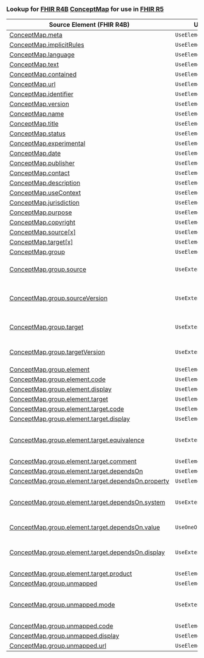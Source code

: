 ### Lookup for [FHIR R4B](https://hl7.org/fhir/R4B/) [ConceptMap](https://hl7.org/fhir/R4B/ConceptMap.html) for use in [FHIR R5](https://hl7.org/fhir/R5/)

| Source Element (FHIR R4B) | Usage | Target |
| -------------- | ----- | ------ |
| [ConceptMap.meta](https://hl7.org/fhir/R4B/ConceptMap.html#resource) | `UseElementSameName` | [ConceptMap.meta](https://hl7.org/fhir/R5/ConceptMap.html#resource) |
| [ConceptMap.implicitRules](https://hl7.org/fhir/R4B/ConceptMap.html#resource) | `UseElementSameName` | [ConceptMap.implicitRules](https://hl7.org/fhir/R5/ConceptMap.html#resource) |
| [ConceptMap.language](https://hl7.org/fhir/R4B/ConceptMap.html#resource) | `UseElementSameName` | [ConceptMap.language](https://hl7.org/fhir/R5/ConceptMap.html#resource) |
| [ConceptMap.text](https://hl7.org/fhir/R4B/ConceptMap.html#resource) | `UseElementSameName` | [ConceptMap.text](https://hl7.org/fhir/R5/ConceptMap.html#resource) |
| [ConceptMap.contained](https://hl7.org/fhir/R4B/ConceptMap.html#resource) | `UseElementSameName` | [ConceptMap.contained](https://hl7.org/fhir/R5/ConceptMap.html#resource) |
| [ConceptMap.url](https://hl7.org/fhir/R4B/ConceptMap.html#resource) | `UseElementSameName` | [ConceptMap.url](https://hl7.org/fhir/R5/ConceptMap.html#resource) |
| [ConceptMap.identifier](https://hl7.org/fhir/R4B/ConceptMap.html#resource) | `UseElementSameName` | [ConceptMap.identifier](https://hl7.org/fhir/R5/ConceptMap.html#resource) |
| [ConceptMap.version](https://hl7.org/fhir/R4B/ConceptMap.html#resource) | `UseElementSameName` | [ConceptMap.version](https://hl7.org/fhir/R5/ConceptMap.html#resource) |
| [ConceptMap.name](https://hl7.org/fhir/R4B/ConceptMap.html#resource) | `UseElementSameName` | [ConceptMap.name](https://hl7.org/fhir/R5/ConceptMap.html#resource) |
| [ConceptMap.title](https://hl7.org/fhir/R4B/ConceptMap.html#resource) | `UseElementSameName` | [ConceptMap.title](https://hl7.org/fhir/R5/ConceptMap.html#resource) |
| [ConceptMap.status](https://hl7.org/fhir/R4B/ConceptMap.html#resource) | `UseElementSameName` | [ConceptMap.status](https://hl7.org/fhir/R5/ConceptMap.html#resource) |
| [ConceptMap.experimental](https://hl7.org/fhir/R4B/ConceptMap.html#resource) | `UseElementSameName` | [ConceptMap.experimental](https://hl7.org/fhir/R5/ConceptMap.html#resource) |
| [ConceptMap.date](https://hl7.org/fhir/R4B/ConceptMap.html#resource) | `UseElementSameName` | [ConceptMap.date](https://hl7.org/fhir/R5/ConceptMap.html#resource) |
| [ConceptMap.publisher](https://hl7.org/fhir/R4B/ConceptMap.html#resource) | `UseElementSameName` | [ConceptMap.publisher](https://hl7.org/fhir/R5/ConceptMap.html#resource) |
| [ConceptMap.contact](https://hl7.org/fhir/R4B/ConceptMap.html#resource) | `UseElementSameName` | [ConceptMap.contact](https://hl7.org/fhir/R5/ConceptMap.html#resource) |
| [ConceptMap.description](https://hl7.org/fhir/R4B/ConceptMap.html#resource) | `UseElementSameName` | [ConceptMap.description](https://hl7.org/fhir/R5/ConceptMap.html#resource) |
| [ConceptMap.useContext](https://hl7.org/fhir/R4B/ConceptMap.html#resource) | `UseElementSameName` | [ConceptMap.useContext](https://hl7.org/fhir/R5/ConceptMap.html#resource) |
| [ConceptMap.jurisdiction](https://hl7.org/fhir/R4B/ConceptMap.html#resource) | `UseElementSameName` | [ConceptMap.jurisdiction](https://hl7.org/fhir/R5/ConceptMap.html#resource) |
| [ConceptMap.purpose](https://hl7.org/fhir/R4B/ConceptMap.html#resource) | `UseElementSameName` | [ConceptMap.purpose](https://hl7.org/fhir/R5/ConceptMap.html#resource) |
| [ConceptMap.copyright](https://hl7.org/fhir/R4B/ConceptMap.html#resource) | `UseElementSameName` | [ConceptMap.copyright](https://hl7.org/fhir/R5/ConceptMap.html#resource) |
| [ConceptMap.source[x]](https://hl7.org/fhir/R4B/ConceptMap.html#resource) | `UseElementRenamed` | [ConceptMap.sourceScope[x]](https://hl7.org/fhir/R5/ConceptMap.html#resource) |
| [ConceptMap.target[x]](https://hl7.org/fhir/R4B/ConceptMap.html#resource) | `UseElementRenamed` | [ConceptMap.targetScope[x]](https://hl7.org/fhir/R5/ConceptMap.html#resource) |
| [ConceptMap.group](https://hl7.org/fhir/R4B/ConceptMap.html#resource) | `UseElementSameName` | [ConceptMap.group](https://hl7.org/fhir/R5/ConceptMap.html#resource) |
| [ConceptMap.group.source](https://hl7.org/fhir/R4B/ConceptMap.html#resource) | `UseExtension` | [http://hl7.org/fhir/4.3/StructureDefinition/extension-ConceptMap.group.source](StructureDefinition-ext-R4B-ConceptMap.gr.source.html) |
| [ConceptMap.group.sourceVersion](https://hl7.org/fhir/R4B/ConceptMap.html#resource) | `UseExtension` | [http://hl7.org/fhir/4.3/StructureDefinition/extension-ConceptMap.group.sourceVersion](StructureDefinition-ext-R4B-ConceptMap.gr.sourceVersion.html) |
| [ConceptMap.group.target](https://hl7.org/fhir/R4B/ConceptMap.html#resource) | `UseExtension` | [http://hl7.org/fhir/4.3/StructureDefinition/extension-ConceptMap.group.target](StructureDefinition-ext-R4B-ConceptMap.gr.target.html) |
| [ConceptMap.group.targetVersion](https://hl7.org/fhir/R4B/ConceptMap.html#resource) | `UseExtension` | [http://hl7.org/fhir/4.3/StructureDefinition/extension-ConceptMap.group.targetVersion](StructureDefinition-ext-R4B-ConceptMap.gr.targetVersion.html) |
| [ConceptMap.group.element](https://hl7.org/fhir/R4B/ConceptMap.html#resource) | `UseElementSameName` | [ConceptMap.group.element](https://hl7.org/fhir/R5/ConceptMap.html#resource) |
| [ConceptMap.group.element.code](https://hl7.org/fhir/R4B/ConceptMap.html#resource) | `UseElementSameName` | [ConceptMap.group.element.code](https://hl7.org/fhir/R5/ConceptMap.html#resource) |
| [ConceptMap.group.element.display](https://hl7.org/fhir/R4B/ConceptMap.html#resource) | `UseElementSameName` | [ConceptMap.group.element.display](https://hl7.org/fhir/R5/ConceptMap.html#resource) |
| [ConceptMap.group.element.target](https://hl7.org/fhir/R4B/ConceptMap.html#resource) | `UseElementSameName` | [ConceptMap.group.element.target](https://hl7.org/fhir/R5/ConceptMap.html#resource) |
| [ConceptMap.group.element.target.code](https://hl7.org/fhir/R4B/ConceptMap.html#resource) | `UseElementSameName` | [ConceptMap.group.element.target.code](https://hl7.org/fhir/R5/ConceptMap.html#resource) |
| [ConceptMap.group.element.target.display](https://hl7.org/fhir/R4B/ConceptMap.html#resource) | `UseElementSameName` | [ConceptMap.group.element.target.display](https://hl7.org/fhir/R5/ConceptMap.html#resource) |
| [ConceptMap.group.element.target.equivalence](https://hl7.org/fhir/R4B/ConceptMap.html#resource) | `UseExtension` | [http://hl7.org/fhir/4.3/StructureDefinition/extension-ConceptMap.group.element.target.equivalence](StructureDefinition-ext-R4B-ConceptMap.gr.el.ta.equivalence.html) |
| [ConceptMap.group.element.target.comment](https://hl7.org/fhir/R4B/ConceptMap.html#resource) | `UseElementSameName` | [ConceptMap.group.element.target.comment](https://hl7.org/fhir/R5/ConceptMap.html#resource) |
| [ConceptMap.group.element.target.dependsOn](https://hl7.org/fhir/R4B/ConceptMap.html#resource) | `UseElementSameName` | [ConceptMap.group.element.target.dependsOn](https://hl7.org/fhir/R5/ConceptMap.html#resource) |
| [ConceptMap.group.element.target.dependsOn.property](https://hl7.org/fhir/R4B/ConceptMap.html#resource) | `UseElementRenamed` | [ConceptMap.group.element.target.dependsOn.attribute](https://hl7.org/fhir/R5/ConceptMap.html#resource) |
| [ConceptMap.group.element.target.dependsOn.system](https://hl7.org/fhir/R4B/ConceptMap.html#resource) | `UseExtension` | [http://hl7.org/fhir/4.3/StructureDefinition/extension-ConceptMap.group.element.target.dependsOn.system](StructureDefinition-ext-R4B-ConceptMap.gr.el.ta.de.system.html) |
| [ConceptMap.group.element.target.dependsOn.value](https://hl7.org/fhir/R4B/ConceptMap.html#resource) | `UseOneOf` | [ConceptMap.group.element.target.dependsOn.value[x]](https://hl7.org/fhir/R5/ConceptMap.html#resource)<br />[ConceptMap.group.element.target.dependsOn.value[x]](https://hl7.org/fhir/R5/ConceptMap.html#resource) |
| [ConceptMap.group.element.target.dependsOn.display](https://hl7.org/fhir/R4B/ConceptMap.html#resource) | `UseExtension` | [http://hl7.org/fhir/4.3/StructureDefinition/extension-ConceptMap.group.element.target.dependsOn.display](StructureDefinition-ext-R4B-ConceptMap.gr.el.ta.de.display.html) |
| [ConceptMap.group.element.target.product](https://hl7.org/fhir/R4B/ConceptMap.html#resource) | `UseElementSameName` | [ConceptMap.group.element.target.product](https://hl7.org/fhir/R5/ConceptMap.html#resource) |
| [ConceptMap.group.unmapped](https://hl7.org/fhir/R4B/ConceptMap.html#resource) | `UseElementSameName` | [ConceptMap.group.unmapped](https://hl7.org/fhir/R5/ConceptMap.html#resource) |
| [ConceptMap.group.unmapped.mode](https://hl7.org/fhir/R4B/ConceptMap.html#resource) | `UseExtension` | [http://hl7.org/fhir/4.3/StructureDefinition/extension-ConceptMap.group.unmapped.mode](StructureDefinition-ext-R4B-ConceptMap.gr.un.mode.html) |
| [ConceptMap.group.unmapped.code](https://hl7.org/fhir/R4B/ConceptMap.html#resource) | `UseElementSameName` | [ConceptMap.group.unmapped.code](https://hl7.org/fhir/R5/ConceptMap.html#resource) |
| [ConceptMap.group.unmapped.display](https://hl7.org/fhir/R4B/ConceptMap.html#resource) | `UseElementSameName` | [ConceptMap.group.unmapped.display](https://hl7.org/fhir/R5/ConceptMap.html#resource) |
| [ConceptMap.group.unmapped.url](https://hl7.org/fhir/R4B/ConceptMap.html#resource) | `UseElementRenamed` | [ConceptMap.group.unmapped.otherMap](https://hl7.org/fhir/R5/ConceptMap.html#resource) |
